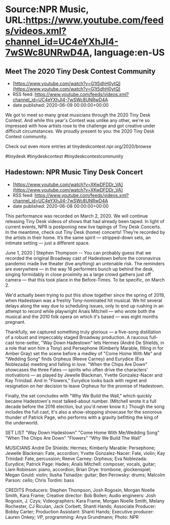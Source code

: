 # Source:NPR Music, URL:https://www.youtube.com/feeds/videos.xml?channel_id=UC4eYXhJI4-7wSWc8UNRwD4A, language:en-US

## Meet The 2020 Tiny Desk Contest Community
 - [https://www.youtube.com/watch?v=G1t5dhH0ytQ](https://www.youtube.com/watch?v=G1t5dhH0ytQ)
 - RSS feed: https://www.youtube.com/feeds/videos.xml?channel_id=UC4eYXhJI4-7wSWc8UNRwD4A
 - date published: 2020-06-09 00:00:00+00:00

We got to meet so many great musicians through the 2020 Tiny Desk Contest. And while this year's Contest was unlike any other, we're so impressed with how artists rose to the challenge and got creative under difficult circumstances. We proudly present to you: the 2020 Tiny Desk Contest community.

Check out even more entries at tinydeskcontest.npr.org/2020/browse

#tinydesk #tinydeskcontest #tinydeskcontestcommunity

## Hadestown: NPR Music Tiny Desk Concert
 - [https://www.youtube.com/watch?v=XKwDFDDr_VA](https://www.youtube.com/watch?v=XKwDFDDr_VA)
 - RSS feed: https://www.youtube.com/feeds/videos.xml?channel_id=UC4eYXhJI4-7wSWc8UNRwD4A
 - date published: 2020-06-08 00:00:00+00:00

This performance was recorded on March 2, 2020. We will continue releasing Tiny Desk videos of shows that had already been taped. In light of current events, NPR is postponing new live tapings of Tiny Desk Concerts. In the meantime, check out Tiny Desk (home) concerts! They’re recorded by the artists in their home. It’s the same spirit — stripped-down sets, an intimate setting — just a different space.

June 1, 2020 | Stephen Thompson -- You can probably guess that we recorded the original Broadway cast of Hadestown before the coronavirus pandemic made live theater (live anything) an untenable risk. The reminders are everywhere — in the way 16 performers bunch up behind the desk, singing formidably in close proximity as a large crowd gathers just off camera — that this took place in the Before-Times. To be specific, on March 2.

We'd actually been trying to put this show together since the spring of 2019, when Hadestown was a freshly Tony-nominated hit musical. We hit several delays along the way due to scheduling issues, only to end up rushing in an attempt to record while playwright Anaïs Mitchell — who wrote both the musical and the 2010 folk opera on which it's based — was eight months pregnant.

Thankfully, we captured something truly glorious — a five-song distillation of a robust and impeccably staged Broadway production. A raucous full-cast tone-setter, "Way Down Hadestown" lets Hermes (André De Shields, in a role that won him a Tony) and Persephone (Kimberly Marable, filling in for Amber Gray) set the scene before a medley of "Come Home With Me" and "Wedding Song" finds Orpheus (Reeve Carney) and Eurydice (Eva Noblezada) meeting and falling in love. "When the Chips Are Down" showcases the three Fates — spirits who often drive the characters' motivations — as played by Jewelle Blackman, Yvette Gonzalez-Nacer and Kay Trinidad. And in "Flowers," Eurydice looks back with regret and resignation on her decision to leave Orpheus for the promise of Hadestown.

Finally, the set concludes with "Why We Build the Wall," which quickly became Hadestown's most talked-about number. (Mitchell wrote it a full decade before the 2016 election, but you'd never know it.) Though the song includes the full cast, it's also a show-stopping showcase for the sonorous thunder of Patrick Page, who performs with a gravity befitting the king of the underworld.

SET LIST
"Way Down Hadestown"
"Come Home With Me/Wedding Song"
"When The Chips Are Down"
"Flowers"
"Why We Build The Wall"

MUSICIANS
André De Shields: Hermes; Kimberly Marable: Persephone; Jewelle Blackman: Fate, accordion; Yvette Gonzalez-Nacer: Fate, violin; Kay Trinidad: Fate, percussion; Reeve Carney: Orpheus; Eva Noblezada: Eurydice; Patrick Page: Hades; Anaïs Mitchell: composer, vocals, guitar; Liam Robinson: piano, accordion; Brian Drye: trombone, glockenspiel; Megan Gould: violin; Ilusha Tsinadze: guitar; Ben Perowsky: drums; Malcolm Parson: cello; Chris Tordini: bass

CREDITS
Producers: Stephen Thompson, Josh Rogosin, Morgan Noelle Smith, Kara Frame; Creative director: Bob Boilen; Audio engineers: Josh Rogosin, J. Czys; Videographers: Kara Frame, Morgan Noelle Smith, Melany Rochester, CJ Riculan, Jack Corbett, Shanti Hands; Associate Producer: Bobby Carter; Production Assistant: Shanti Hands; Executive producer: Lauren Onkey; VP, programming: Anya Grundmann; Photo: NPR


